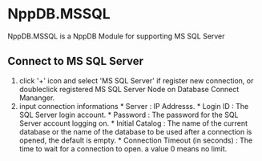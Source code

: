 # NppDB.MSSQL
NppDB.MSSQL is a NppDB Module for supporting MS SQL Server

## Connect to MS SQL Server
  1. click '+' icon and select 'MS SQL Server' if register new connection, 
    or doubleclick registered MS SQL Server Node on Database Connect Mananger.
  2. input connection informations
    * Server : IP Addresss.
    * Login ID : The SQL Server login account.
    * Password : The password for the SQL Server account logging on.
    * Initial Catalog : The name of the current database or the name of the database to be used after a connection is opened, the default is empty.
    * Connection Timeout (in seconds) : The time to wait for a connection to open. a value 0 means no limit.

